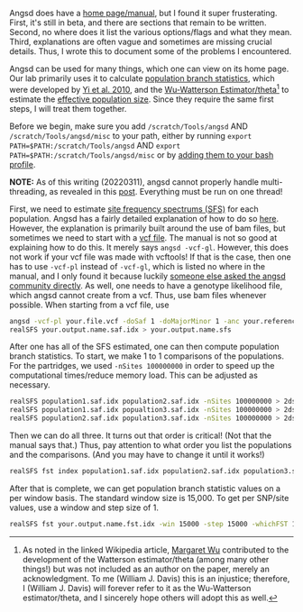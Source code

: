 Angsd does have a [home page/manual](http://www.popgen.dk/angsd/index.php/ANGSD), but I found it super frusterating. First, it's still in beta, and there are sections that remain to be written. Second, no where does it list the various options/flags and what they mean. Third, explanations are often vague and sometimes are missing crucial details. Thus, I wrote this to document some of the problems I encountered. 

Angsd can be used for many things, which one can view on its home page. Our lab primarily uses it to calculate [population branch statistics](http://www.popgen.dk/angsd/index.php/Fst), which were developed by [Yi et al. 2010](https://doi.org/10.1126/science.1190371), and the [Wu-Watterson Estimator/theta](https://en.wikipedia.org/wiki/Watterson_estimator)[^1] to estimate the [effective population size](https://en.wikipedia.org/wiki/Effective_population_size). Since they require the same first steps, I will treat them together.

Before we begin, make sure you add `/scratch/Tools/angsd` AND `/scratch/Tools/angsd/misc` to your path, either by running `export PATH=$PATH:/scratch/Tools/angsd` AND `export PATH=$PATH:/scratch/Tools/angsd/misc` or by [adding them to your bash profile](https://github.com/wjdavis90/Omics_lab_server/blob/main/tutorials/setting_PATH.md).

**NOTE:** As of this writing (20220311), angsd cannot properly handle multi-threading, as revealed in this [post](https://github.com/ANGSD/angsd/issues/376). Everything must be run on one thread!

First, we need to estimate [site frequency spectrums (SFS)](http://www.popgen.dk/angsd/index.php/RealSFSmethod) for each population. Angsd has a fairly detailed explanation of how to do so [here](http://www.popgen.dk/angsd/index.php/SFS_Estimation). However, the explanation is primarily built around the use of bam files, but sometimes we need to start with a [vcf file](https://samtools.github.io/hts-specs/VCFv4.2.pdf). The manual is not so good at explaining how to do this. It merely says `angsd -vcf-gl`. However, this does not work if your vcf file was made with vcftools! If that is the case, then one has to use `-vcf-pl` instead of `-vcf-gl`, which is listed no where in the manual, and I only found it because luckily [someone else asked the angsd community directly](https://giters.com/ANGSD/angsd/issues/383). As well, one needs to have a genotype likelihood file, which angsd cannot create from a vcf. Thus, use bam files whenever possible. When starting from a vcf file, use 
```bash
angsd -vcf-pl your.file.vcf -doSaf 1 -doMajorMinor 1 -anc your.reference.genome.fasta -beagle your.genolike.beagle.gz -P 4 -out your.output.name
realSFS your.output.name.saf.idx > your.output.name.sfs
```

After one has all of the SFS estimated, one can then compute population branch statistics. To start, we make 1 to 1 comparisons of the populations. For the partridges, we used `-nSites 100000000` in order to speed up the computational times/reduce memory load. This can be adjusted as necessary.
```bash
realSFS population1.saf.idx population2.saf.idx -nSites 100000000 > 2dsfs.population1.population2
realSFS population1.saf.idx popualtion3.saf.idx -nSites 100000000 > 2dsfs.population1.population3
realSFS population2.saf.idx population3.saf.idx -nSites 100000000 > 2dsfs.population2.population3
```
Then we can do all three. It turns out that order is critical! (Not that the manual says that.) Thus, pay attention to what order you list the populations and the comparisons. (And you may have to change it until it works!)
```bash
realSFS fst index population1.saf.idx population2.saf.idx population3.saf.idx -sfs 2dsfs.population1.population2 -sfs 2dsfs.population1.population3 -sfs 2dsfs.population2.population3 -fstout your.output.name.pbs -whichFST 1
```
After that is complete, we can get population branch statistic values on a per window basis. The standard window size is 15,000. To get per SNP/site values, use a window and step size of 1.
```bash
realSFS fst your.output.name.fst.idx -win 15000 -step 15000 -whichFST 1 > final.output.name
```





[^1]: As noted in the linked Wikipedia article, [Margaret Wu](https://en.wikipedia.org/wiki/Margaret_Wu) contributed to the development of the Watterson estimator/theta (among many other things!) but was not included as an author on the paper, merely an acknowledgment. To me (William J. Davis) this is an injustice; therefore, I (William J. Davis) will forever refer to it as the Wu-Watterson estimator/theta, and I sincerely hope others will adopt this as well.
